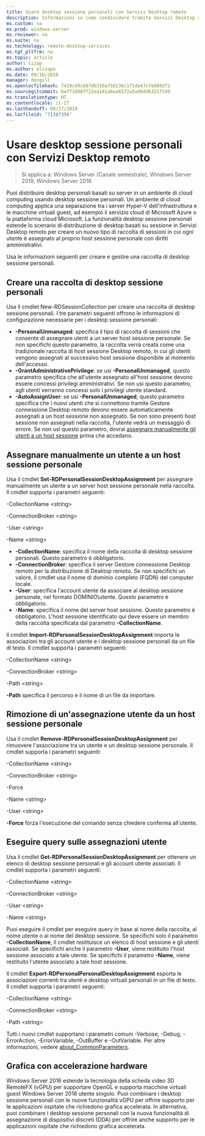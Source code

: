 ```yaml
---
title: Usare desktop sessione personali con Servizi Desktop remoto
description: Informazioni su come condividere tramite Servizi Desktop remoto desktop personalizzati assegnati.
ms.custom: na
ms.prod: windows-server
ms.reviewer: na
ms.suite: na
ms.technology: remote-desktop-services
ms.tgt_pltfrm: na
ms.topic: article
author: lizap
ms.author: elizapo
ms.date: 09/16/2016
manager: dongill
ms.openlocfilehash: 7429cd9cb87db310a716136c171de47cfe0892f2
ms.sourcegitcommit: 6aff3d88ff22ea141a6ea6572a5ad8dd6321f199
ms.translationtype: HT
ms.contentlocale: it-IT
ms.lasthandoff: 09/27/2019
ms.locfileid: "71387356"
---
```

# <a name="use-personal-session-desktops-with-remote-desktop-services"></a>Usare desktop sessione personali con Servizi Desktop remoto

>Si applica a: Windows Server (Canale semestrale), Windows Server 2019, Windows Server 2016

Puoi distribuire desktop personali basati su server in un ambiente di cloud computing usando desktop sessione personali.  Un ambiente di cloud computing applica una separazione tra i server Hyper-V dell'infrastruttura e le macchine virtuali guest, ad esempio il servizio cloud di Microsoft Azure o la piattaforma cloud Microsoft. La funzionalità desktop sessione personali estende lo scenario di distribuzione di desktop basati su sessione in Servizi Desktop remoto per creare un nuovo tipo di raccolta di sessioni in cui ogni utente è assegnato al proprio host sessione personale con diritti amministrativi. 

Usa le informazioni seguenti per creare e gestire una raccolta di desktop sessione personali.

## <a name="create-a-personal-session-desktop-collection"></a>Creare una raccolta di desktop sessione personali

Usa il cmdlet New-RDSessionCollection per creare una raccolta di desktop sessione personali. I tre parametri seguenti offrono le informazioni di configurazione necessarie per i desktop sessione personali:

- **-PersonalUnmanaged**: specifica il tipo di raccolta di sessioni che consente di assegnare utenti a un server host sessione personale. Se non specifichi questo parametro, la raccolta verrà creata come una tradizionale raccolta di host sessione Desktop remoto, in cui gli utenti vengono assegnati al successivo host sessione disponibile al momento dell'accesso.
- **-GrantAdministrativePrivilege**: se usi **-PersonalUnmanaged**, questo parametro specifica che all'utente assegnato all'host sessione devono essere concessi privilegi amministrativi. Se non usi questo parametro, agli utenti verranno concessi solo i privilegi utente standard.
- **-AutoAssignUser**: se usi **-PersonalUnmanaged**, questo parametro specifica che i nuovi utenti che si connettono tramite Gestore connessione Desktop remoto devono essere automaticamente assegnati a un host sessione non assegnato. Se non sono presenti host sessione non assegnati nella raccolta, l'utente vedrà un messaggio di errore. Se non usi questo parametro, dovrai [assegnare manualmente gli utenti a un host sessione](#manually-assign-a-user-to-a-personal-session-host) prima che accedano.

## <a name="manually-assign-a-user-to-a-personal-session-host"></a>Assegnare manualmente un utente a un host sessione personale
Usa il cmdlet **Set-RDPersonalSessionDesktopAssignment** per assegnare manualmente un utente a un server host sessione personale nella raccolta. Il cmdlet supporta i parametri seguenti:

-CollectionName \<string\>

-ConnectionBroker \<string\> 

-User \<string\>

-Name \<string\>

- **-CollectionName**: specifica il nome della raccolta di desktop sessione personali. Questo parametro è obbligatorio.
- **-ConnectionBroker**: specifica il server Gestore connessione Desktop remoto per la distribuzione di Desktop remoto. Se non specifichi un valore, il cmdlet usa il nome di dominio completo (FQDN) del computer locale.
- **-User**: specifica l'account utente da associare al desktop sessione personale, nel formato DOMINIO\utente. Questo parametro è obbligatorio.
- **-Name**: specifica il nome del server host sessione. Questo parametro è obbligatorio. L'host sessione identificato qui deve essere un membro della raccolta specificata dal parametro **-CollectionName**.

Il cmdlet **Import-RDPersonalSessionDesktopAssignment** importa le associazioni tra gli account utente e i desktop sessione personali da un file di testo. Il cmdlet supporta i parametri seguenti:

-CollectionName \<string\>

-ConnectionBroker \<string\>

-Path \<string>

**-Path** specifica il percorso e il nome di un file da importare.
 
## <a name="removing-a-user-assignment-from-a-personal-session-host"></a>Rimozione di un'assegnazione utente da un host sessione personale
Usa il cmdlet **Remove-RDPersonalSessionDesktopAssignment** per rimuovere l'associazione tra un utente e un desktop sessione personale. Il cmdlet supporta i parametri seguenti:

-CollectionName \<string\>

-ConnectionBroker \<string\>

-Force

-Name \<string\>

-User \<string\>

**-Force** forza l'esecuzione del comando senza chiedere conferma all'utente.

## <a name="query-user-assignments"></a>Eseguire query sulle assegnazioni utente
Usa il cmdlet **Get-RDPersonalSessionDesktopAssignment** per ottenere un elenco di desktop sessione personali e gli account utente associati. Il cmdlet supporta i parametri seguenti:

-CollectionName \<string\>

-ConnectionBroker \<string\>

-User \<string\>

-Name \<string\>

Puoi eseguire il cmdlet per eseguire query in base al nome della raccolta, al nome utente o al nome del desktop sessione. Se specifichi solo il parametro **-CollectionName**, il cmdlet restituisce un elenco di host sessione e gli utenti associati. Se specifichi anche il parametro **-User**, viene restituito l'host sessione associato a tale utente. Se specifichi il parametro **-Name**, viene restituito l'utente associato a tale host sessione. 


Il cmdlet **Export-RDPersonalPersonalDesktopAssignment** esporta le associazioni correnti tra utenti e desktop virtuali personali in un file di testo. Il cmdlet supporta i parametri seguenti:

-CollectionName \<string\>

-ConnectionBroker \<string\>

-Path \<string\>


Tutti i nuovi cmdlet supportano i parametri comuni -Verbose, -Debug, -ErrorAction, -ErrorVariable, -OutBuffer e -OutVariable. Per altre informazioni, vedere [about_CommonParameters](https://go.microsoft.com/fwlink/p/?LinkID=113216).

## <a name="hardware-accelerated-graphics"></a>Grafica con accelerazione hardware
Windows Server 2016 estende la tecnologia della scheda video 3D RemoteFX (vGPU) per supportare OpenGL e supporta macchine virtuali guest Windows Server 2016 utente singolo. Puoi combinare i desktop sessione personali con le nuove funzionalità vGPU per offrire supporto per le applicazioni ospitate che richiedono grafica accelerata. In alternativa, puoi combinare i desktop sessione personali con la nuova funzionalità di assegnazione di dispositivi discreti (DDA) per offrire anche supporto per le applicazioni ospitate che richiedono grafica accelerata.
